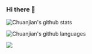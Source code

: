 ### Hi there 👋

![Chuanjian's github stats](https://github-readme-stats.vercel.app/api?username=ckeyer&layout=compact&show_icons=true&theme=merko&count_private=true) 

![Chuanjian's github languages](https://github-readme-stats.vercel.app/api/top-langs/?username=ckeyer&layout=compact&langs_count=10&theme=merko)


![](http://static.ckeyer.com/imgs/mp_ckeyer.jpg)

